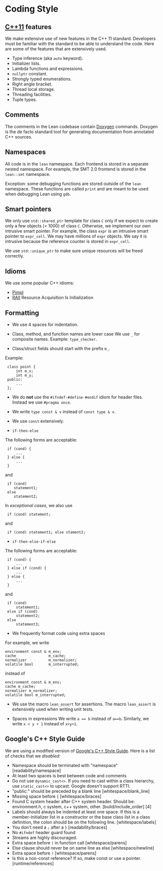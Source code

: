 Coding Style
============

[C++11](http://en.wikipedia.org/wiki/C%2B%2B11) features
--------------------------------------------------------

We make extensive use of new features in the C++ 11 standard.
Developers must be familiar with the standard to be able to understand
the code.
Here are some of the features that are extensively used.

- Type inference (aka `auto` keyword).
- Initializer lists.
- Lambda functions and expressions.
- `nullptr` constant.
- Strongly typed enumerations.
- Right angle bracket.
- Thread local storage.
- Threading facilities.
- Tuple types.

Comments
--------

The comments in the Lean codebase contain
[Doxygen](http://www.stack.nl/~dimitri/doxygen/) commands.
Doxygen is the de facto standard tool for generating documentation from
annotated C++ sources.

Namespaces
----------

All code is in the `lean` namespace. Each frontend is stored in a
separate nested namespace. For example, the SMT 2.0 frontend is stored
in the `lean::smt` namespace.

Exception: some debugging functions are stored outside of the `lean`
namespace. These functions are called `print` and are meant to be used
when debugging Lean using `gdb`.

Smart pointers
--------------

We only use `std::shared_ptr` template for class `C` only if we expect
to create only a few objects (< 1000) of class `C`. Otherwise, we
implement our own intrusive smart pointer. For example, the class
`expr` is an intrusive smart pointer to `expr_cell`. We may have
millions of `expr` objects. We say it is intrusive because the
reference counter is stored in `expr_cell`.

We use `std::unique_ptr` to make sure unique resources will be freed
correctly.

Idioms
------

We use some popular C++ idioms:

- [Pimpl](http://c2.com/cgi/wiki?PimplIdiom)
- [RAII](http://en.wikipedia.org/wiki/Resource_Acquisition_Is_Initialization) Resource Acquisition Is Initialization

Formatting
----------

* We use 4 spaces for indentation.

* Class, method, and function names are lower case
We use `_` for composite names. Example: `type_checker`.

* Class/struct fields should start with the prefix `m_`.

Example:

     class point {
         int m_x;
         int m_y;
     public:
         ...
     };

* We do **not** use the `#ifndef-#define-#endif` idiom for header files.
Instead we use `#pragma once`.

* We write `type const & v` instead of `const type & v`.

* We use `const` extensively.

* `if-then-else`

The following forms are acceptable:

     if (cond) {
         ...
     } else {
         ...
     }

and

     if (cond)
        statement1;
     else
        statement2;

In *exceptional cases*, we also use

     if (cond) statement;

and

     if (cond) statement1; else stament2;

* `if-then-else-if-else`

The following forms are acceptable:

     if (cond) {
         ...
     } else if (cond) {
         ...
     } else {
         ...
     }

and

     if (cond)
         statement1;
     else if (cond)
         statement2;
     else
         statement3;

* We frequently format code using extra spaces

For example, we write

    environment const & m_env;
    cache               m_cache;
    normalizer          m_normalizer;
    volatile bool       m_interrupted;

instead of

    environment const & m_env;
    cache m_cache;
    normalizer m_normalizer;
    volatile bool m_interrupted;

* We use the macro `lean_assert` for assertions.
The macro `lean_assert` is extensively used when writing unit tests.

* Spaces in expressions
We write `a == b` instead of `a==b`.
Similarly, we write `x < y + 1` instead of `x<y+1`.

Google's C++ Style Guide
------------------------

We are using a modified version of
[Google's C++ Style Guide][google-style]. Here is a list of checks
that we *disabled*:

 - Namespace should be terminated with "namespace"  [readability/namespace]
 - At least two spaces is best between code and comments
 - Do not use ``dynamic_cast<>``.  If you need to cast within a class
   hierarchy, use ``static_cast<>`` to upcast.  Google doesn't support
   RTTI.
 - "public:" should be preceded by a blank line  [whitespace/blank_line]
 - Missing space before ``{``  [whitespace/braces]
 - Found C system header after C++ system header. Should be:
   environment.h, c system, c++ system, other.  [build/include_order]
   [4]
 - Labels should always be indented at least one space.  If this is
   a member-initializer list in a constructor or the base class list in
   a class definition, the colon should be on the following line.
   [whitespace/labels]
 - You don't need a ``;`` after a ``}``  [readability/braces]
 - No ``#ifndef`` header guard found
 - Streams are highly discouraged.
 - Extra space before ``(`` in function call  [whitespace/parens]
 - Else clause should never be on same line as else [whitespace/newline]
 - Extra space before ``)``  [whitespace/parens]
 - Is this a non-const reference? If so, make const or use a pointer. [runtime/references]

[google-style]: http://google-styleguide.googlecode.com/svn/trunk/cppguide.xml
